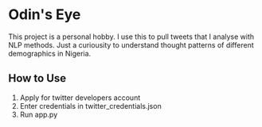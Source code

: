# Odin's Eye
This project is a personal hobby. I use this to pull tweets that I analyse with NLP methods.
Just a curiousity to understand thought patterns of different demographics in Nigeria.

## How to Use
1. Apply for twitter developers account
2. Enter credentials in twitter_credentials.json
3. Run app.py